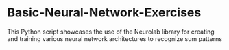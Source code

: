 # Basic-Neural-Network-Exercises
This Python script showcases the use of the Neurolab library for creating and training various neural network architectures to recognize sum patterns
